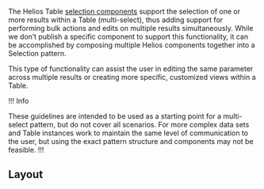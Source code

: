 The Helios Table [selection components](/components/table#multi-select) support the selection of one or more results within a Table (multi-select), thus adding support for performing bulk actions and edits on multiple results simultaneously. While we don’t publish a specific component to support this functionality, it can be accomplished by composing multiple Helios components together into a Selection pattern.

This type of functionality can assist the user in editing the same parameter across multiple results or creating more specific, customized views within a Table.

!!! Info

These guidelines are intended to be used as a starting point for a multi-select pattern, but do not cover all scenarios. For more complex data sets and Table instances work to maintain the same level of communication to the user, but using the exact pattern structure and components may not be feasible.
!!!

## Layout

